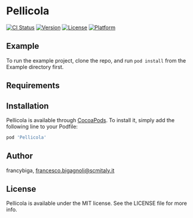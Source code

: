 # Pellicola

[![CI Status](http://img.shields.io/travis/francybiga/Pellicola.svg?style=flat)](https://travis-ci.org/francybiga/Pellicola)
[![Version](https://img.shields.io/cocoapods/v/Pellicola.svg?style=flat)](http://cocoapods.org/pods/Pellicola)
[![License](https://img.shields.io/cocoapods/l/Pellicola.svg?style=flat)](http://cocoapods.org/pods/Pellicola)
[![Platform](https://img.shields.io/cocoapods/p/Pellicola.svg?style=flat)](http://cocoapods.org/pods/Pellicola)

## Example

To run the example project, clone the repo, and run `pod install` from the Example directory first.

## Requirements

## Installation

Pellicola is available through [CocoaPods](http://cocoapods.org). To install
it, simply add the following line to your Podfile:

```ruby
pod 'Pellicola'
```

## Author

francybiga, francesco.bigagnoli@scmitaly.it

## License

Pellicola is available under the MIT license. See the LICENSE file for more info.
